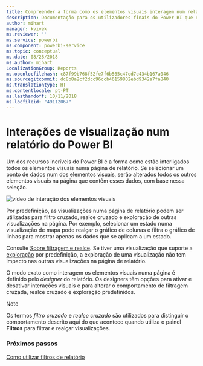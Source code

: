 ```yaml
---
title: Compreender a forma como os elementos visuais interagem num relatório (para os consumidores de relatórios)
description: Documentação para os utilizadores finais do Power BI que explica como os elementos visuais interagem numa página de relatório.
author: mihart
manager: kvivek
ms.reviewer: ''
ms.service: powerbi
ms.component: powerbi-service
ms.topic: conceptual
ms.date: 08/28/2018
ms.author: mihart
LocalizationGroup: Reports
ms.openlocfilehash: c87f99b768f52fe7f6b565c47ed7e434b167a046
ms.sourcegitcommit: dc8b8a2cf2dcc96ccb46159802ebd9342a7fa840
ms.translationtype: HT
ms.contentlocale: pt-PT
ms.lasthandoff: 10/11/2018
ms.locfileid: "49112067"
---
```

# <a name="visualization-interactions-in-a-power-bi-report"></a>Interações de visualização num relatório do Power BI
Um dos recursos incríveis do Power BI é a forma como estão interligados todos os elementos visuais numa página de relatório. Se selecionar um ponto de dados num dos elementos visuais, serão alterados todos os outros elementos visuais na página que contêm esses dados, com base nessa seleção. 

![vídeo de interação dos elementos visuais](media/end-user-interactions/interactions.gif)

Por predefinição, as visualizações numa página de relatório podem ser utilizadas para filtro cruzado, realce cruzado e exploração de outras visualizações na página. Por exemplo, selecionar um estado numa visualização de mapa pode realçar o gráfico de colunas e filtra o gráfico de linhas para mostrar apenas os dados que se aplicam a um estado.

Consulte [Sobre filtragem e realce](../power-bi-reports-filters-and-highlighting.md). Se tiver uma visualização que suporte a [exploração](../power-bi-visualization-drill-down.md) por predefinição, a exploração de uma visualização não tem impacto nas outras visualizações na página de relatório. 

O modo exato como interagem os elementos visuais numa página é definido pelo *designer* do relatório. Os designers têm opções para ativar e desativar interações visuais e para alterar o comportamento de filtragem cruzada, realce cruzado e exploração predefinidos.
  
> [!NOTE]
> Os termos *filtro cruzado* e *realce cruzado* são utilizados para distinguir o comportamento descrito aqui do que acontece quando utiliza o painel **Filtros** para filtrar e realçar visualizações.  

### <a name="next-steps"></a>Próximos passos
[Como utilizar filtros de relatório](../power-bi-how-to-report-filter.md)

